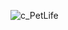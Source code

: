 ![c_PetLife](https://github.com/ArthurSantDev/PetShop/assets/159972613/c4f179c3-51ef-496e-ac3b-d4ef5f028367)
